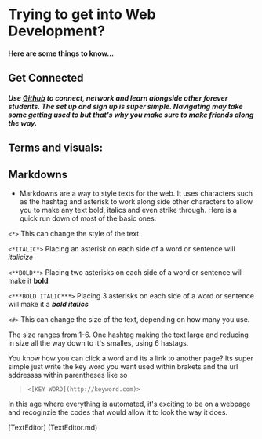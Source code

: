 # Trying to get into Web Development?
#### Here are some things to know...

## Get Connected   
#####  Use [Github](https://github.com) to connect, network and learn alongside other forever students. The set up and sign up is super simple. Navigating may take some getting used to but that's why you make sure to make friends along the way.

## Terms and visuals:

## Markdowns
 - Markdowns are a way to style texts for the web. It uses characters such as the hashtag and asterisk to work along side other characters to allow you to make any text bold, italics and even strike through. Here is a quick run down of most of the basic ones: 
 >

`<*>` This can change the style of the text.

`<*ITALIC*>` Placing an asterisk on each side of a word or sentence will *italicize*

`<**BOLD**>` Placing two asterisks on each side of a word or sentence will make it **bold**

`<***BOLD ITALIC***>` Placing 3 asterisks on each side of a word or sentence will make it a ***bold italics***


`<#>` This can change the size of the text, depending on how many you use. 

The size ranges from 1-6. One hashtag making the text large and reducing in size all the way down to it's smalles, using 6 hastags.

You know how you can click a word and its a link to another page? Its super simple just write the key word you want used within brakets and the url addressss within parentheses like so 
>`<[KEY WORD](http://keyword.com)>`

In this age where everything is automated, it's exciting to be on a webpage and recoginzie the codes that would allow it to look the way it does. 

[TextEditor] (TextEditor.md)
